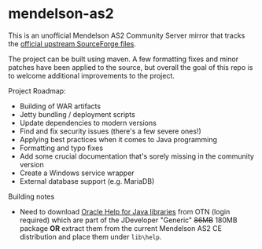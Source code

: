 # mendelson-as2
This is an unofficial Mendelson AS2 Community Server mirror that tracks the [official upstream SourceForge files](https://sourceforge.net/projects/mec-as2/files/).

The project can be built using maven. A few formatting fixes and minor patches have been applied to the source, but overall the goal of this repo is to welcome additional improvements to the project.

Project Roadmap:
- Building of WAR artifacts
- Jetty bundling / deployment scripts
- Update dependencies to modern versions
- Find and fix security issues (there's a few severe ones!)
- Applying best practices when it comes to Java programming
- Formatting and typo fixes
- Add some crucial documentation that's sorely missing in the community version
- Create a Windows service wrapper
- External database support (e.g. MariaDB)

Building notes
- Need to download [Oracle Help for Java libraries](https://www.oracle.com/tools/downloads/jdeveloper-12c-downloads.html) from OTN (login required) which are part of the JDeveloper "Generic" ~~86MB~~ 180MB package **OR** extract them from the current Mendelson AS2 CE distribution and place them under `lib\help`.